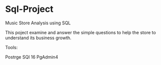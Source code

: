 # Sql-Project
Music Store Analysis using SQL

This poject examine and answer the simple questions to help the store to understand its business growth.

Tools:

Postrge SQl 16
PgAdmin4
